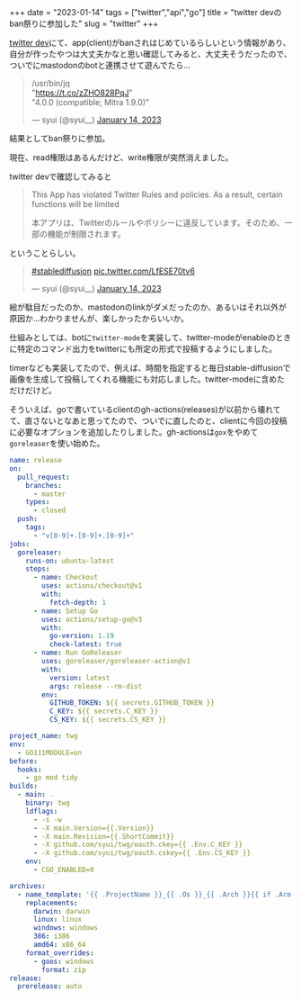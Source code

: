 +++
date = "2023-01-14"
tags = ["twitter","api","go"]
title = "twitter devのban祭りに参加した"
slug = "twitter"
+++

[twitter dev](https://developer.twitter.com/en/apps)にて、app(client)がbanされはじめているらしいという情報があり、自分が作ったやつは大丈夫かなと思い確認してみると、大丈夫そうだったので、ついでにmastodonのbotと連携させて遊んでたら...

<blockquote class="twitter-tweet"><p lang="und" dir="ltr">/usr/bin/jq<br>&quot;<a href="https://t.co/zZHO828PqJ">https://t.co/zZHO828PqJ</a>&quot;<br>&quot;4.0.0 (compatible; Mitra 1.9.0)&quot;</p>&mdash; syui (@syui__) <a href="https://twitter.com/syui__/status/1614122043431342080?ref_src=twsrc%5Etfw">January 14, 2023</a></blockquote> <script async src="https://platform.twitter.com/widgets.js" charset="utf-8"></script>

結果としてban祭りに参加。

現在、read権限はあるんだけど、write権限が突然消えました。

twitter devで確認してみると

> This App has violated Twitter Rules and policies. As a result, certain functions will be limited
> 
> 本アプリは、Twitterのルールやポリシーに違反しています。そのため、一部の機能が制限されます。

ということらしい。

<blockquote class="twitter-tweet"><p lang="qme" dir="ltr"><a href="https://twitter.com/hashtag/stablediffusion?src=hash&amp;ref_src=twsrc%5Etfw">#stablediffusion</a> <a href="https://t.co/LfESE70tv6">pic.twitter.com/LfESE70tv6</a></p>&mdash; syui (@syui__) <a href="https://twitter.com/syui__/status/1614117533786984448?ref_src=twsrc%5Etfw">January 14, 2023</a></blockquote> <script async src="https://platform.twitter.com/widgets.js" charset="utf-8"></script>

絵が駄目だったのか、mastodonのlinkがダメだったのか、あるいはそれ以外が原因か...わかりませんが、楽しかったからいいか。

仕組みとしては、botに`twitter-mode`を実装して、twitter-modeがenableのときに特定のコマンド出力をtwitterにも所定の形式で投稿するようにしました。

timerなども実装してたので、例えば、時間を指定すると毎日stable-diffusionで画像を生成して投稿してくれる機能にも対応しました。twitter-modeに含めただけだけど。

そういえば、goで書いているclientのgh-actions(releases)が以前から壊れてて、直さないとなあと思ってたので、ついでに直したのと、clientに今回の投稿に必要なオプションを追加したりしました。gh-actionsは`gox`をやめて`goreleaser`を使い始めた。


```yml:.github/workflows/releases.yml
name: release
on:
  pull_request:
    branches:
      - master
    types:
      - closed
  push:
    tags:
      - "v[0-9]+.[0-9]+.[0-9]+"
jobs:
  goreleaser:
    runs-on: ubuntu-latest
    steps:
      - name: Checkout
        uses: actions/checkout@v1
        with:
          fetch-depth: 1
      - name: Setup Go
        uses: actions/setup-go@v3
        with:
          go-version: 1.19
          check-latest: true
      - name: Run GoReleaser
        uses: goreleaser/goreleaser-action@v1
        with:
          version: latest
          args: release --rm-dist
        env:
          GITHUB_TOKEN: ${{ secrets.GITHUB_TOKEN }}
          C_KEY: ${{ secrets.C_KEY }}
          CS_KEY: ${{ secrets.CS_KEY }}
```

```yml:.goreleaser.yml 
project_name: twg
env:
  - GO111MODULE=on
before:
  hooks:
    - go mod tidy
builds:
  - main: .
    binary: twg
    ldflags:
      - -s -w
      - -X main.Version={{.Version}}
      - -X main.Revision={{.ShortCommit}}
      - -X github.com/syui/twg/oauth.ckey={{ .Env.C_KEY }}
      - -X github.com/syui/twg/oauth.cskey={{ .Env.CS_KEY }}
    env:
      - CGO_ENABLED=0

archives:
  - name_template: '{{ .ProjectName }}_{{ .Os }}_{{ .Arch }}{{ if .Arm }}v{{ .Arm }}{{ end }}'
    replacements:
      darwin: darwin
      linux: linux
      windows: windows
      386: i386
      amd64: x86_64
    format_overrides:
      - goos: windows
        format: zip
release:
  prerelease: auto
```

